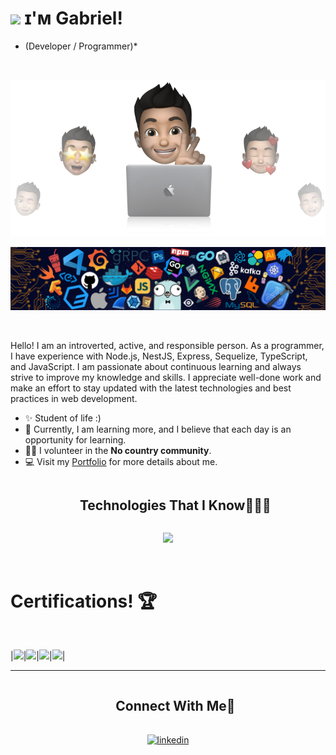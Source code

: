 <!--Header Name-->
# <img src="https://emojis.slackmojis.com/emojis/images/1531849430/4246/blob-sunglasses.gif?1531849430" width="30"/> ɪ'ᴍ Gabriel! 
* (Developer / Programmer)*
<br /> 
<p align="center"><img src="https://raw.githubusercontent.com/KevinPatel04/KevinPatel04/master/cover-thompson.png"></p>
<p align="center"><img src="https://raw.githubusercontent.com/KevinPatel04/KevinPatel04/master/header.png"></p>

<!--Header Name-->
<br /> 
<!--Start Intro-->               
<!--Start Intro-->               
<p align="left">Hello! I am an introverted, active, and responsible person. As a programmer, I have experience with Node.js, NestJS, Express, Sequelize, TypeScript, and JavaScript. I am passionate about continuous learning and always strive to improve my knowledge and skills. I appreciate well-done work and make an effort to stay updated with the latest technologies and best practices in web development.</p>

- ✨ Student of life :)
- 🌱 Currently, I am learning more, and I believe that each day is an opportunity for learning.
- 💁‍♂️ I volunteer in the **No country community**.
- 💻 Visit my [Portfolio](https://gabriel-mancilla.vercel.app/) for more details about me.
<!--End Intro-->

<!--h1 without bottom border-->
<div id="user-content-toc">
  <ul align="center">
    <summary><h2 style="display: inline-block">Technologies That I Know👨🏻‍💻</h2></summary>
  </ul>
</div>
<!--tech stack icons-->
<p align="center">
  <a href="https://skillicons.dev">
    <img src="https://skillicons.dev/icons?i=git,css,discord,docker,postgres,prisma,express,github,html,js,mongodb,nodejs,postman,ts,vscode" />
  </a>
</p>

<Br>
<h1>Certifications! 🏆</h1>
<Br>
  
|[![](https://img.shields.io/badge/Node.js-43853D?style=for-the-badge&logo=node.js&logoColor=white)](https://i.postimg.cc/3r6vSTwd/Bac-K-end-Node.jpg)|[![](https://img.shields.io/badge/React-20232A?style=for-the-badge&logo=react&logoColor=61DAFB)](https://i.postimg.cc/9QPwQwY7/Frond-End-React.jpg)|[![](https://img.shields.io/badge/JavaScript-F7DF1E?style=for-the-badge&logo=javascript&logoColor=black)](https://postimg.cc/8j3z0DVL)|[![](https://img.shields.io/badge/xda%20developers-2DAAE9?style=for-the-badge&logo=xda-developers&logoColor=white)](https://postimg.cc/K164Rbqm)|
<Br>
<hr>
<!-- Connect with me -->
<!--h2 without bottom border-->
<div id="user-content-toc">
  <ul align="center">
    <summary><h2 style="display: inline-block">Connect With Me🤝</h2></summary>
  </ul>
</div>

<!--icons and links-->
<p align="center">
<a href="https://www.linkedin.com/in/gabriel-mancilla-ducuara-37b337212/" target="blank"><img align="center" src="https://user-images.githubusercontent.com/88904952/234979284-68c11d7f-1acc-4f0c-ac78-044e1037d7b0.png" alt="linkedin" height="50" width="50" /></a>

</p>
